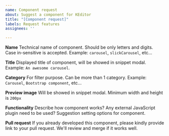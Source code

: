 ```yaml
---
name: Component request
about: Suggest a component for KEditor
title: "[Component request]"
labels: Request features
assignees: ''

---
```


**Name**
Technical name of component. Should be only letters and digits. Case in-sensitive is accepted. Example: `carousel`, `slickCarousel`, etc...

**Title**
Displayed title of component, will be showed in snippet modal. Example: `An awesome carousel`.

**Category**
For filter purpose. Can be more than 1 category. Example: `Carousel`, `Bootstrap component`, etc...

**Preview image**
Will be showed in snippet modal. Minimum width and height is `200px`

**Functionality**
Describe how component works? Any external JavaScript plugin need to be used? Suggestion setting options for component.

**Pull request**
If you already developed this component, please kindly provide link to your pull request. We'll review and merge if it works well.
